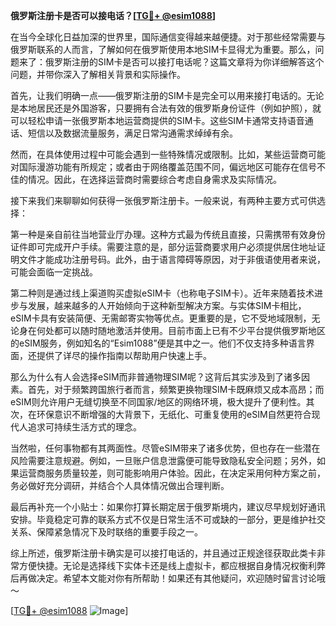 **俄罗斯注册卡是否可以接电话？[[TG💪+ @esim1088](https://t.me/s/esim1088)]**

在当今全球化日益加深的世界里，国际通信变得越来越便捷。对于那些经常需要与俄罗斯联系的人而言，了解如何在俄罗斯使用本地SIM卡显得尤为重要。那么，问题来了：俄罗斯注册的SIM卡是否可以接打电话呢？这篇文章将为你详细解答这个问题，并带你深入了解相关背景和实际操作。

首先，让我们明确一点——俄罗斯注册的SIM卡是完全可以用来接打电话的。无论是本地居民还是外国游客，只要拥有合法有效的俄罗斯身份证件（例如护照），就可以轻松申请一张俄罗斯本地运营商提供的SIM卡。这些SIM卡通常支持语音通话、短信以及数据流量服务，满足日常沟通需求绰绰有余。

然而，在具体使用过程中可能会遇到一些特殊情况或限制。比如，某些运营商可能对国际漫游功能有所规定；或者由于网络覆盖范围不同，偏远地区可能存在信号不佳的情况。因此，在选择运营商时需要综合考虑自身需求及实际情况。

接下来我们来聊聊如何获得一张俄罗斯注册卡。一般来说，有两种主要方式可供选择：

第一种是亲自前往当地营业厅办理。这种方式最为传统且直接，只需携带有效身份证件即可完成开户手续。需要注意的是，部分运营商要求用户必须提供居住地址证明文件才能成功注册号码。此外，由于语言障碍等原因，对于非俄语使用者来说，可能会面临一定挑战。

第二种则是通过线上渠道购买虚拟eSIM卡（也称电子SIM卡）。近年来随着技术进步与发展，越来越多的人开始倾向于这种新型解决方案。与实体SIM卡相比，eSIM卡具有安装简便、无需邮寄实物等优点。更重要的是，它不受地域限制，无论身在何处都可以随时随地激活并使用。目前市面上已有不少平台提供俄罗斯地区的eSIM服务，例如知名的“Esim1088”便是其中之一。他们不仅支持多种语言界面，还提供了详尽的操作指南以帮助用户快速上手。

那么为什么有人会选择eSIM而非普通物理SIM呢？这背后其实涉及到了诸多因素。首先，对于频繁跨国旅行者而言，频繁更换物理SIM卡既麻烦又成本高昂；而eSIM则允许用户无缝切换至不同国家/地区的网络环境，极大提升了便利性。其次，在环保意识不断增强的大背景下，无纸化、可重复使用的eSIM自然更符合现代人追求可持续生活方式的理念。

当然啦，任何事物都有其两面性。尽管eSIM带来了诸多优势，但也存在一些潜在风险需要注意规避。例如，一旦账户信息泄露便可能导致隐私安全问题；另外，如果运营商服务质量较差，则可能影响用户体验。因此，在决定采用何种方案之前，务必做好充分调研，并结合个人具体情况做出合理判断。

最后再补充一个小贴士：如果你打算长期定居于俄罗斯境内，建议尽早规划好通讯安排。毕竟稳定可靠的联系方式不仅是日常生活不可或缺的一部分，更是维护社交关系、保障紧急情况下及时联络的重要手段之一。

综上所述，俄罗斯注册卡确实是可以接打电话的，并且通过正规途径获取此类卡非常方便快捷。无论是选择线下实体卡还是线上虚拟卡，都应根据自身情况权衡利弊后再做决定。希望本文能对你有所帮助！如果还有其他疑问，欢迎随时留言讨论哦～

[[TG💪+ @esim1088](https://t.me/s/esim1088) ![Image](https://i.postimg.cc/4NQfJmqS/Snipaste-2025-05-13-00-14-12.png)]